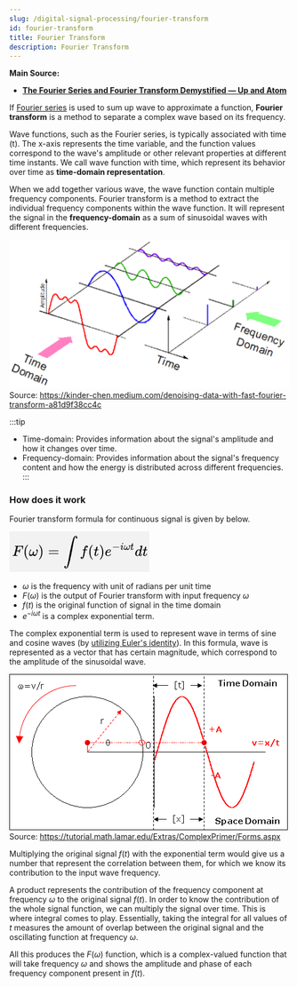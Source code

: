 ```yaml
---
slug: /digital-signal-processing/fourier-transform
id: fourier-transform
title: Fourier Transform
description: Fourier Transform
---
```


**Main Source:**

- **[The Fourier Series and Fourier Transform Demystified — Up and Atom](https://youtu.be/mgXSevZmjPc)**

If [Fourier series](/digital-signal-processing/fourier-series) is used to sum up wave to approximate a function, **Fourier transform** is a method to separate a complex wave based on its frequency.

Wave functions, such as the Fourier series, is typically associated with time (t). The x-axis represents the time variable, and the function values correspond to the wave's amplitude or other relevant properties at different time instants. We call wave function with time, which represent its behavior over time as **time-domain representation**.

When we add together various wave, the wave function contain multiple frequency components. Fourier transform is a method to extract the individual frequency components within the wave function. It will represent the signal in the **frequency-domain** as a sum of sinusoidal waves with different frequencies.

![A complex wave is being separated by its frequency](./separating-wave.png)  
Source: https://kinder-chen.medium.com/denoising-data-with-fast-fourier-transform-a81d9f38cc4c

:::tip

- Time-domain: Provides information about the signal's amplitude and how it changes over time.
- Frequency-domain: Provides information about the signal's frequency content and how the energy is distributed across different frequencies.
  :::

### How does it work

Fourier transform formula for continuous signal is given by below.

![Fourier transform formula involving complex exponential term with the function of time representing the signal](./fourier-transform-formula.png)

- $\omega$ is the frequency with unit of radians per unit time
- $F(\omega)$ is the output of Fourier transform with input frequency $\omega$
- $f(t)$ is the original function of signal in the time domain
- $e^{-i\omega t}$ is a complex exponential term.

The complex exponential term is used to represent wave in terms of sine and cosine waves (by [utilizing Euler's identity](/digital-signal-processing/fourier-series#complex-fourier-series)). In this formula, wave is represented as a vector that has certain magnitude, which correspond to the amplitude of the sinusoidal wave.

![Wave representation using complex exponential term](./complex-rotation.gif)  
Source: https://tutorial.math.lamar.edu/Extras/ComplexPrimer/Forms.aspx

Multiplying the original signal $f(t)$ with the exponential term would give us a number that represent the correlation between them, for which we know its contribution to the input wave frequency.

A product represents the contribution of the frequency component at frequency $\omega$ to the original signal $f(t)$. In order to know the contribution of the whole signal function, we can multiply the signal over time. This is where integral comes to play. Essentially, taking the integral for all values of $t$ measures the amount of overlap between the original signal and the oscillating function at frequency $\omega$.

All this produces the $F(\omega)$ function, which is a complex-valued function that will take frequency $\omega$ and shows the amplitude and phase of each frequency component present in $f(t)$.
